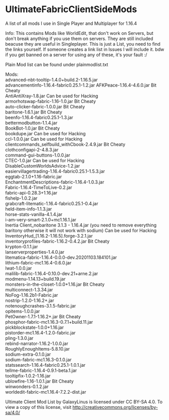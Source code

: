 # UltimateFabricClientSideMods
A list of all mods I use in Single Player and Multiplayer for 1.16.4

Info: This contains Mods like WorldEdit, that don't work on Servers, but don't break anything if you use them on servers. They are still included beacuse they are useful in Singleplayer. This is just a List, you need to find the links yourself. If someone creates a link list in Issues I will include it. bdw if you get banned on a server for using any of these, it's your fault :/

Plain Mod list can be found under plainmodlist.txt

Mods:  
advanced-nbt-tooltip-1.4.0+build.2-1.16.5.jar  
advancementinfo-1.16.4-fabric0.25.1-1.2.jar
AFKPeace-1.16.4-4.6.0.jar                                       Bit Cheaty  
AntiAntiXray-1.8.jar                                       Can be used for Hacking  
armorhotswap-fabric-1.16-1.0.jar                                       Bit Cheaty  
auto-clicker-fabric-1.0.0.jar                                       Bit Cheaty  
baritone-1.6.1.jar                                       Bit Cheaty  
beenfo-1.16.4-fabric0.25.1-1.3.jar  
bettermodbutton-1.1.4.jar  
BookBot-1.0.jar                                       Bit Cheaty  
bookdupe.jar                                       Can be used for Hacking  
ccl-1.0.0.jar                                       Can be used for Hacking  
clientcommands_selfbuild_withCbook-2.4.9.jar                                       Bit Cheaty  
clothconfigapi-2-4.8.3.jar  
command-gui-buttons-1.0.0.jar  
CTEC-1.0.jar                                       Can be used for Hacking  
DisableCustomWorldsAdvice-1.2.jar  
easiervillagertrading-1.16.4-fabric0.25.1-1.5.3.jar  
eggtab-2.1.0+1.16-fabric.jar  
EnchantmentDescriptions-fabric-1.16.4-1.0.3.jar  
Fabric-1.16.4-TimeToLive-0.2.jar  
fabric-api-0.28.3+1.16.jar  
fishelp-1.0.2.jar  
grabcraft-litematic-1.16.4-fabric0.25.1-0.4.jar  
held-item-info-1.1.3.jar  
horse-stats-vanilla-4.1.4.jar  
i-am-very-smart-2.1.0+mc1.16.1.jar                               
Inertia Client_nobaritone 3.1.3 - 1.16.4.jar (you need to remove everything baritony otherwise it will not work with sodium)       Can be used for Hacking  
InventoryHud_[1.16.2-1.16.5].forge-3.2.1.jar  
inventoryprofiles-fabric-1.16.2-0.4.2.jar                                       Bit Cheaty  
krypton-0.1.1.jar  
lanserverproperties-1.4.0.jar  
litematica-fabric-1.16.4-0.0.0-dev.20201103.184101.jar  
lithium-fabric-mc1.16.4-0.6.0.jar  
lwat-1.0.0.jar  
malilib-fabric-1.16.4-0.10.0-dev.21+arne.2.jar  
modmenu-1.14.13+build.19.jar  
monsters-in-the-closet-1.0.0+1.16.jar                                       Bit Cheaty  
multiconnect-1.3.34.jar  
NoFog-1.16.2b1-Fabric.jar  
nostrip-1.2.0-1.16.2+.jar  
notenoughcrashes-3.1.5-fabric.jar  
opitems-1.0.0.jar  
PetOwner-1.7.1-1.16.2+.jar                                       Bit Cheaty  
phosphor-fabric-mc1.16.3-0.7.1+build.11.jar  
pickblockstate-1.0.0+1.16.jar  
pistorder-mc1.16.4-1.2.0-fabric.jar  
pling-1.3.0.jar  
rebind-narrator-1.16.2-1.0.0.jar  
RoughlyEnoughItems-5.8.10.jar  
sodium-extra-0.1.0.jar  
sodium-fabric-mc1.16.3-0.1.0.jar  
statssearch-1.16.4-fabric0.25.1-1.0.1.jar  
tellme-fabric-1.16.4-0.9.1-beta.1.jar  
tooltipfix-1.0.2-1.16.jar  
ublowfire-1.16-1.0.1.jar                                       Bit Cheaty  
winwonders-0.1.2.jar  
worldedit-fabric-mc1.16.4-7.2.2-dist.jar  

Ultimate Client Mod List by GalaxyLinus is licensed under CC BY-SA 4.0. To view a copy of this license, visit http://creativecommons.org/licenses/by-sa/4.0/
